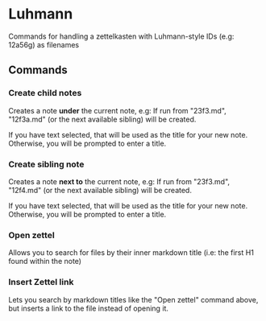 # Luhmann

Commands for handling a zettelkasten with Luhmann-style IDs (e.g: 12a56g) as filenames

## Commands

### Create child notes

Creates a note **under** the current note, e.g: If run from "23f3.md", "12f3a.md" (or the next available sibling) will be created. 

If you have text selected, that will be used as the title for your new note. Otherwise, you will be prompted to enter a title.

### Create sibling note

Creates a note **next to** the current note, e.g: If run from "23f3.md", "12f4.md" (or the next available sibling) will be created. 

If you have text selected, that will be used as the title for your new note. Otherwise, you will be prompted to enter a title.

### Open zettel

Allows you to search for files by their inner markdown title (i.e: the first H1 found within the note)

### Insert Zettel link

Lets you search by markdown titles like the "Open zettel" command above, but inserts a link to the file instead of opening it.